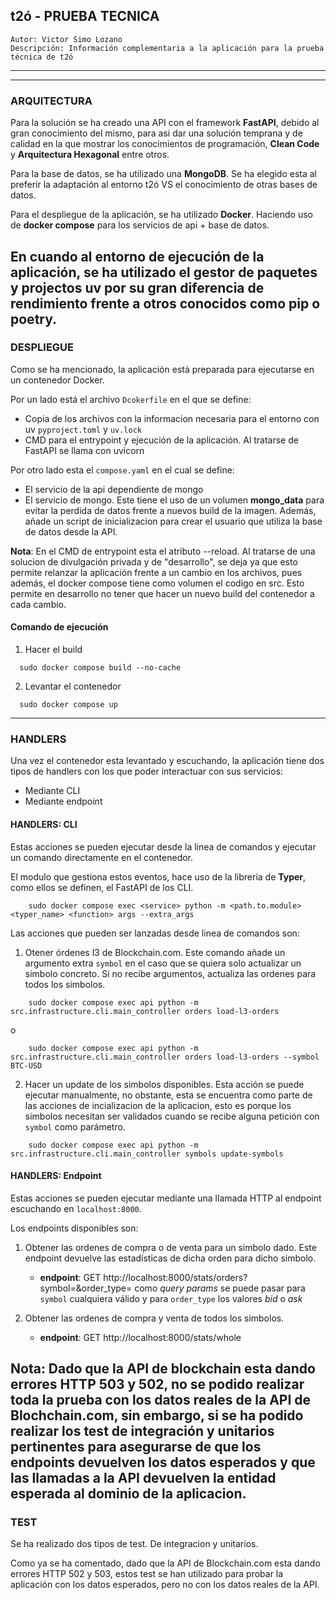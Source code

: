 ## t2ó - PRUEBA TECNICA
    Autor: Victor Simo Lozano
    Descripción: Información complementaria a la aplicación para la prueba técnica de t2ó
---

---
### ARQUITECTURA
Para la solución se ha creado una API con el framework **FastAPI**, debido al gran conocimiento
del mismo, para asi dar una solución temprana y de calidad en la que mostrar los conocimientos
de programación, **Clean Code** y **Arquitectura Hexagonal** entre otros.

Para la base de datos, se ha utilizado una **MongoDB**. Se ha elegido esta al preferir
la adaptación al entorno t2ó VS el conocimiento de otras bases de datos.

Para el despliegue de la aplicación, se ha utilizado **Docker**. Haciendo uso de 
**docker compose** para los servicios de api + base de datos.

En cuando al entorno de ejecución de la aplicación, se ha utilizado el gestor de 
paquetes y projectos **uv** por su gran diferencia de rendimiento frente a otros
conocidos como pip o poetry.
---
### DESPLIEGUE
Como se ha mencionado, la aplicación está preparada para ejecutarse en un contenedor
Docker.

Por un lado está el archivo `Dcokerfile` en el que se define:
- Copia de los archivos con la informacion necesaria para el entorno con uv `pyproject.toml` y `uv.lock`
- CMD para el entrypoint y ejecución de la aplicación. Al tratarse de FastAPI se llama con uvicorn

Por otro lado esta el `compose.yaml` en el cual se define:
- El servicio de la api dependiente de mongo
- El servicio de mongo. Este tiene el uso de un volumen **mongo_data** para evitar la
perdida de datos frente a nuevos build de la imagen. Además, añade un script de
inicializacion para crear el usuario que utiliza la base de datos desde la API.

**Nota**: En el CMD de entrypoint esta el atributo --reload. Al tratarse de una solucion
de divulgación privada y de "desarrollo", se deja ya que esto permite relanzar la 
aplicación frente a un cambio en los archivos, pues además, el docker compose tiene 
como volumen el codigo en src. Esto permite en desarrollo no tener que hacer un 
nuevo build del contenedor a cada cambio.

#### Comando de ejecución
1. Hacer el build
```shell
  sudo docker compose build --no-cache
```
2. Levantar el contenedor
```shell
  sudo docker compose up
```
---
### HANDLERS
Una vez el contenedor esta levantado y escuchando, la aplicación tiene dos tipos
de handlers con los que poder interactuar con sus servicios:
- Mediante CLI
- Mediante endpoint

#### HANDLERS: CLI
Estas acciones se pueden ejecutar desde la linea de comandos y ejecutar un comando 
directamente en el contenedor.

El modulo que gestiona estos eventos, hace uso de la libreria de **Typer**, como ellos
se definen, el FastAPI de los CLI.
```shell
    sudo docker compose exec <service> python -m <path.to.module> <typer_name> <function> args --extra_args
```
Las acciones que pueden ser lanzadas desde linea de comandos son:
1. Otener órdenes l3 de Blockchain.com. Este comando añade un argumento extra 
`symbol` en el caso que se quiera solo actualizar un simbolo concreto. Si no recibe
argumentos, actualiza las ordenes para todos los simbolos.
```shell
    sudo docker compose exec api python -m src.infrastructure.cli.main_controller orders load-l3-orders
```
o
```shell
    sudo docker compose exec api python -m src.infrastructure.cli.main_controller orders load-l3-orders --symbol BTC-USD
```
2. Hacer un update de los simbolos disponibles. Esta acción se puede ejecutar 
manualmente, no obstante, esta se encuentra como parte de las acciones de incializacion
de la aplicacion, esto es porque los simbolos necesitan ser validados cuando se
recibe alguna petición con `symbol` como parámetro.
```shell
    sudo docker compose exec api python -m src.infrastructure.cli.main_controller symbols update-symbols
```

#### HANDLERS: Endpoint
Estas acciones se pueden ejecutar mediante una llamada HTTP al endpoint escuchando
en `localhost:8000`.

Los endpoints disponibles son:
1. Obtener las ordenes de compra o de venta para un simbolo dado. Este endpoint 
devuelve las estadísticas de dicha orden para dicho simbolo.
   - **endpoint**: GET http://localhost:8000/stats/orders?symbol=&order_type=
      como *query params* se puede pasar para `symbol` cualquiera válido y para
      `order_type` los valores *bid* o *ask*

2. Obtener las ordenes de compra y venta de todos los simbolos.
   - **endpoint**: GET http://localhost:8000/stats/whole

**Nota**: Dado que la API de blockchain esta dando errores HTTP 503 y 502, no se 
podido realizar toda la prueba con los datos reales de la API de Blochchain.com,
sin embargo, si se ha podido realizar los test de integración y unitarios
pertinentes para asegurarse de que los endpoints devuelven los datos esperados y que
las llamadas a la API devuelven la entidad esperada al dominio de la aplicacion.
---
### TEST
Se ha realizado dos tipos de test. De integracion y unitarios.

Como ya se ha comentado, dado que la API de Blockchain.com esta dando errores HTTP
502 y 503, estos test se han utilizado para probar la aplicación con los datos
esperados, pero no con los datos reales de la API.